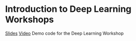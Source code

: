 # Introduction to Deep Learning Workshops
[Slides](https://docs.google.com/presentation/d/1SqI8Fp7SIX9GDqf_1BTSds98YsFc-fW9dDJRBkVOgaU)
[Video](https://youtu.be/X8HR4FLS5Pc)
Demo code for the Deep Learning Workshop
